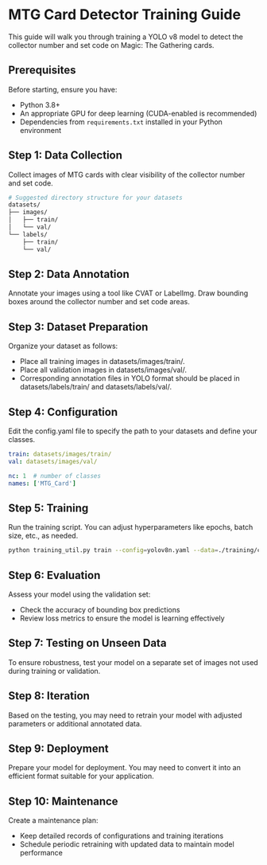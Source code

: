 # MTG Card Detector Training Guide

This guide will walk you through training a YOLO v8 model to detect the collector number and set code on Magic: The Gathering cards.

## Prerequisites

Before starting, ensure you have:

- Python 3.8+
- An appropriate GPU for deep learning (CUDA-enabled is recommended)
- Dependencies from `requirements.txt` installed in your Python environment

## Step 1: Data Collection

Collect images of MTG cards with clear visibility of the collector number and set code.

```bash
# Suggested directory structure for your datasets
datasets/
├── images/
│   ├── train/
│   └── val/
└── labels/
    ├── train/
    └── val/
```

## Step 2: Data Annotation
Annotate your images using a tool like CVAT or LabelImg. Draw bounding boxes around the collector number and set code areas.

## Step 3: Dataset Preparation
Organize your dataset as follows:

- Place all training images in datasets/images/train/.
- Place all validation images in datasets/images/val/.
- Corresponding annotation files in YOLO format should be placed in datasets/labels/train/ and datasets/labels/val/.

## Step 4: Configuration
Edit the config.yaml file to specify the path to your datasets and define your classes.

```yaml
train: datasets/images/train/
val: datasets/images/val/

nc: 1  # number of classes
names: ['MTG_Card']
```

## Step 5: Training
Run the training script. You can adjust hyperparameters like epochs, batch size, etc., as needed.

```bash
python training_util.py train --config=yolov8n.yaml --data=./training/config.yaml --epochs=1
```

## Step 6: Evaluation
Assess your model using the validation set:

- Check the accuracy of bounding box predictions
- Review loss metrics to ensure the model is learning effectively

## Step 7: Testing on Unseen Data
To ensure robustness, test your model on a separate set of images not used during training or validation.

## Step 8: Iteration
Based on the testing, you may need to retrain your model with adjusted parameters or additional annotated data.

## Step 9: Deployment
Prepare your model for deployment. You may need to convert it into an efficient format suitable for your application.

## Step 10: Maintenance
Create a maintenance plan:

- Keep detailed records of configurations and training iterations
- Schedule periodic retraining with updated data to maintain model performance